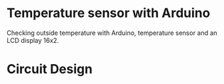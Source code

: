 # Temperature sensor with Arduino

Checking outside temperature with Arduino, temperature sensor and an LCD display 16x2.

# Circuit Design

